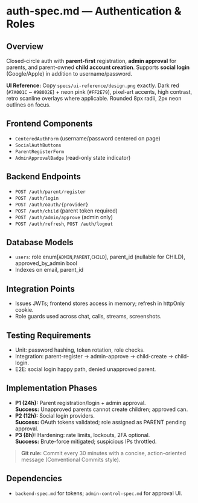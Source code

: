 # auth-spec.md — Authentication & Roles

## Overview
Closed-circle auth with **parent-first** registration, **admin approval** for parents, and parent-owned **child account creation**.
Supports **social login** (Google/Apple) in addition to username/password.

**UI Reference:** Copy `specs/ui-reference/design.png` exactly. Dark red (`#7A001C` ~ `#98002E`) + neon pink (`#FF2E79`),
pixel-art accents, high contrast, retro scanline overlays where applicable. Rounded 8px radii, 2px neon outlines on focus.

## Frontend Components
- `CenteredAuthForm` (username/password centered on page)
- `SocialAuthButtons`
- `ParentRegisterForm`
- `AdminApprovalBadge` (read-only state indicator)

## Backend Endpoints
- `POST /auth/parent/register`
- `POST /auth/login`
- `POST /auth/oauth/{provider}`
- `POST /auth/child` (parent token required)
- `POST /auth/admin/approve` (admin only)
- `POST /auth/refresh`, `POST /auth/logout`

## Database Models
- `users`: role enum[`ADMIN`,`PARENT`,`CHILD`], parent_id (nullable for CHILD), approved_by_admin bool
- Indexes on email, parent_id

## Integration Points
- Issues JWTs; frontend stores access in memory; refresh in httpOnly cookie.
- Role guards used across chat, calls, streams, screenshots.

## Testing Requirements
- Unit: password hashing, token rotation, role checks.
- Integration: parent-register → admin-approve → child-create → child-login.
- E2E: social login happy path, denied unapproved parent.

## Implementation Phases
- **P1 (24h):** Parent registration/login + admin approval.  
  **Success:** Unapproved parents cannot create children; approved can.
- **P2 (12h):** Social login providers.  
  **Success:** OAuth tokens validated; role assigned as PARENT pending approval.
- **P3 (8h):** Hardening: rate limits, lockouts, 2FA optional.  
  **Success:** Brute-force mitigated; suspicious IPs throttled.

> **Git rule:** Commit every 30 minutes with a concise, action-oriented message (Conventional Commits style).

## Dependencies
- `backend-spec.md` for tokens; `admin-control-spec.md` for approval UI.
